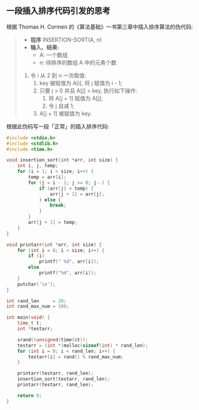 ## 一段插入排序代码引发的思考

根据 Thomas H. Cormen 的《算法基础》一书第三章中插入排序算法的伪代码:

> - **程序** INSERTION-SORT(A, n)
> - **输入、结果:**
>   - A: 一个数组
>   - n: 待排序的数组 A 中的元素个数
> 1. 令 i 从 2 到 n 一次取值:
>    1. key 被赋值为 A[i], 将 j 赋值为 i - 1;
>    1. 只要 j > 0 并且 A[j] > key, 执行如下操作:
>       1. 将 A[j + 1] 赋值为 A[j];
>       1. 令 j 自减 1;
>    1. A[j + 1] 被赋值为 key.

根据此伪码写一段「正常」的插入排序代码:

```c
#include <stdio.h>
#include <stdlib.h>
#include <time.h>

void insertion_sort(int *arr, int size) {
    int i, j, temp;
    for (i = 1; i < size; i++) {
        temp = arr[i];
        for (j = i - 1; j >= 0; j--) {
            if (arr[j] > temp) {
                arr[j + 1] = arr[j];
            } else {
                break;
            }
        }
        arr[j + 1] = temp;
    }
}

void printarr(int *arr, int size) {
    for (int i = 0; i < size; i++) {
        if (i)
            printf(" %d", arr[i]);
        else
            printf("%d", arr[i]);
    }
    putchar('\n');
}

int rand_len     = 20;
int rand_max_num = 100;

int main(void) {
    time_t t;
    int *testarr;

    srand((unsigned)time(&t));
    testarr = (int *)malloc(sizeof(int) * rand_len);
    for (int i = 0; i < rand_len; i++) {
        testarr[i] = rand() % rand_max_num;
    }

    printarr(testarr, rand_len);
    insertion_sort(testarr, rand_len);
    printarr(testarr, rand_len);

    return 0;
}

```

